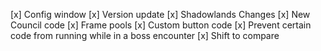 [x] Config window
[x] Version update
[x] Shadowlands Changes
[x] New Council code
[x] Frame pools
[x] Custom button code
[x] Prevent certain code from running while in a boss encounter
[x] Shift to compare